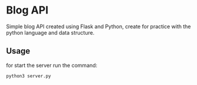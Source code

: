 # Blog API

Simple blog API created using Flask and Python, create for practice with the python language and data structure.

## Usage

for start the server run the command:

```python3 server.py```

